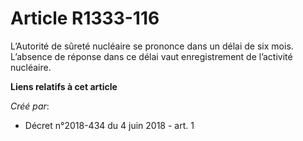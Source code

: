# Article R1333-116

L’Autorité de sûreté nucléaire se prononce dans un délai de six mois. L’absence de réponse dans ce délai vaut enregistrement
de l’activité nucléaire.

**Liens relatifs à cet article**

_Créé par_:

  - Décret n°2018-434 du 4 juin 2018 - art. 1
